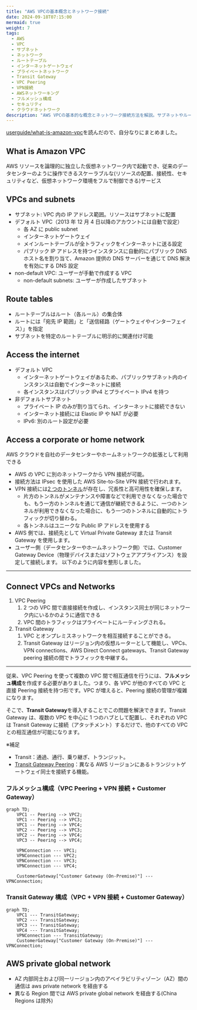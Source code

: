```yaml
---
title: "AWS VPCの基本概念とネットワーク接続"
date: 2024-09-18T07:15:00
mermaid: true
weight: 7
tags:
  - AWS
  - VPC
  - サブネット
  - ネットワーク
  - ルートテーブル
  - インターネットゲートウェイ
  - プライベートネットワーク
  - Transit Gateway
  - VPC Peering
  - VPN接続
  - AWSネットワーキング
  - フルメッシュ構成
  - セキュリティ
  - クラウドネットワーク
description: "AWS VPCの基本的な概念とネットワーク接続方法を解説。サブネットやルートテーブル、インターネット接続の基本から、VPN接続やフルメッシュ構成、Transit Gatewayを使ったVPC間接続の簡略化方法まで、AWSのネットワーク管理のポイントを整理しています。Mermaid図を用いてVPC PeeringやTransit Gatewayの構成を視覚的に説明し、クラウドネットワーク設計の基礎を学べる内容です。"
---
```


[userguide/what-is-amazon-vpc](https://docs.aws.amazon.com/vpc/latest/userguide/what-is-amazon-vpc.html)を読んだので、自分なりにまとめました。

## What is Amazon VPC

AWS リソースを論理的に独立した仮想ネットワーク内で起動でき、従来のデータセンターのように操作できるスケーラブルな(リソースの配置、接続性、セキュリティなど、仮想ネットワーク環境をフルで制御できる)サービス

## VPCs and subnets

- サブネット: VPC 内の IP アドレス範囲。リソースはサブネットに配置
- デフォルト VPC（2013 年 12 月 4 日以降のアカウントには自動で設定）
  - 各 AZ に public subnet
  - インターネットゲートウェイ
  - メインルートテーブルが全トラフィックをインターネットに送る設定
  - パブリック IP アドレスを持つインスタンスに自動的にパブリック DNS ホスト名を割り当て、Amazon 提供の DNS サーバーを通じて DNS 解決を有効にする DNS 設定
- non-default VPC: ユーザーが手動で作成する VPC
  - non-default subnets: ユーザーが作成したサブネット

## Route tables

- ルートテーブルはルート（各ルール）の集合体
- ルートには「宛先 IP 範囲」と「送信経路（ゲートウェイやインターフェイス）」を指定
- サブネットを特定のルートテーブルに明示的に関連付け可能

## Access the internet

- デフォルト VPC
  - インターネットゲートウェイがあるため、パブリックサブネット内のインスタンスは自動でインターネットに接続
  - 各インスタンスはパブリック IPv4 とプライベート IPv4 を持つ
- 非デフォルトサブネット
  - プライベート IP のみが割り当てられ、インターネットに接続できない
  - インターネット接続には Elastic IP や NAT が必要
  - IPv6: 別のルート設定が必要

## Access a corporate or home network

AWS クラウドを自社のデータセンターやホームネットワークの拡張として利用できる

- AWS の VPC に別のネットワークから VPN 接続が可能。
- 接続方法は IPsec を使用した AWS Site-to-Site VPN 接続で行われます。
- VPN 接続には[2 つのトンネル](https://docs.aws.amazon.com/vpn/latest/s2svpn/VPNTunnels.html)が存在し、冗長性と高可用性を確保します。
  - 片方のトンネルがメンテナンスや障害などで利用できなくなった場合でも、もう一方のトンネルを通じて通信が継続できるように、一つのトンネルが利用できなくなった場合に、もう一つのトンネルに自動的にトラフィックが切り替わる。
  - 各トンネルはユニークな Public IP アドレスを使用する
- AWS 側では、接続先として Virtual Private Gateway または Transit Gateway を使用します。
- ユーザー側（データセンターやホームネットワーク側）では、Customer Gateway Device（物理デバイスまたはソフトウェアアプライアンス）を設定して接続します。
  以下のように内容を整形しました。

---

## Connect VPCs and Networks

1. VPC Peering
   1. 2 つの VPC 間で直接接続を作成し、インスタンス同士が同じネットワーク内にいるかのように通信できる
   2. VPC 間のトラフィックはプライベートにルーティングされる。
2. Transit Gateway
   1. VPC とオンプレミスネットワークを相互接続することができる。
   2. Transit Gateway はリージョン内の仮想ルーターとして機能し、VPCs、VPN connections、AWS Direct Connect gateways、Transit Gateway peering 接続の間でトラフィックを中継する。

---

従来、VPC Peering を使って複数の VPC 間で相互通信を行うには、**フルメッシュ構成**を作成する必要がありました。つまり、各 VPC が他のすべての VPC と直接 Peering 接続を持つ形です。VPC が増えると、Peering 接続の管理が複雑になります。

そこで、**Transit Gateway**を導入することでこの問題を解決できます。Transit Gateway は、複数の VPC を中心に 1 つのハブとして配置し、それぞれの VPC は Transit Gateway に接続（アタッチメント）するだけで、他のすべての VPC との相互通信が可能になります。

※補足

- Transit：通過、通行、乗り継ぎ、トランジット。
- [Transit Gateway Peering](https://docs.aws.amazon.com/ja_jp/vpc/latest/tgw/tgw-peering.html)：異なる AWS リージョンにあるトランジットゲートウェイ同士を接続する機能。

### フルメッシュ構成（VPC Peering + VPN 接続 + Customer Gateway）

```mermaid
graph TD;
    VPC1 -- Peering --> VPC2;
    VPC1 -- Peering --> VPC3;
    VPC1 -- Peering --> VPC4;
    VPC2 -- Peering --> VPC3;
    VPC2 -- Peering --> VPC4;
    VPC3 -- Peering --> VPC4;

    VPNConnection --- VPC1;
    VPNConnection --- VPC2;
    VPNConnection --- VPC3;
    VPNConnection --- VPC4;

    CustomerGateway["Customer Gateway (On-Premise)"] --- VPNConnection;
```

### Transit Gateway 構成（VPC + VPN 接続 + Customer Gateway）

```mermaid
graph TD;
    VPC1 --- TransitGateway;
    VPC2 --- TransitGateway;
    VPC3 --- TransitGateway;
    VPC4 --- TransitGateway;
    VPNConnection --- TransitGateway;
    CustomerGateway["Customer Gateway (On-Premise)"] --- VPNConnection;
```

## AWS private global network

- AZ 内部同士および同一リージョン内のアベイラビリティゾーン（AZ）間の通信は aws private network を経由する
- 異なる Region 間では AWS private global network を経由する(China Regions は除外)
